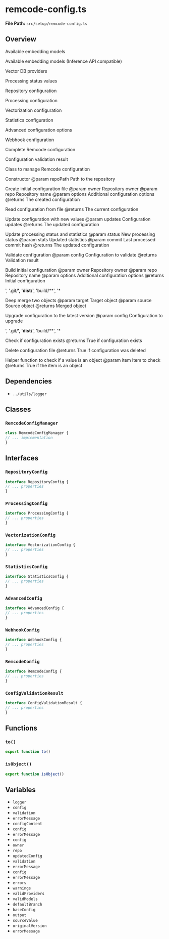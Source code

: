 # remcode-config.ts

**File Path:** `src/setup/remcode-config.ts`

## Overview

Available embedding models

Available embedding models (Inference API compatible)

Vector DB providers

Processing status values

Repository configuration

Processing configuration

Vectorization configuration

Statistics configuration

Advanced configuration options

Webhook configuration

Complete Remcode configuration

Configuration validation result

Class to manage Remcode configuration

Constructor
@param repoPath Path to the repository

Create initial configuration file
@param owner Repository owner
@param repo Repository name
@param options Additional configuration options
@returns The created configuration

Read configuration from file
@returns The current configuration

Update configuration with new values
@param updates Configuration updates
@returns The updated configuration

Update processing status and statistics
@param status New processing status
@param stats Updated statistics
@param commit Last processed commit hash
@returns The updated configuration

Validate configuration
@param config Configuration to validate
@returns Validation result

Build initial configuration
@param owner Repository owner
@param repo Repository name
@param options Additional configuration options
@returns Initial configuration

',
          '.git/**',
          'dist/**',
          'build/**',
          '*

Deep merge two objects
@param target Target object
@param source Source object
@returns Merged object

Upgrade configuration to the latest version
@param config Configuration to upgrade

',
            '.git/**',
            'dist/**',
            'build/**',
            '*

Check if configuration exists
@returns True if configuration exists

Delete configuration file
@returns True if configuration was deleted

Helper function to check if a value is an object
@param item Item to check
@returns True if the item is an object

## Dependencies

- `../utils/logger`

## Classes

### `RemcodeConfigManager`

```typescript
class RemcodeConfigManager {
// ... implementation
}
```

## Interfaces

### `RepositoryConfig`

```typescript
interface RepositoryConfig {
// ... properties
}
```

### `ProcessingConfig`

```typescript
interface ProcessingConfig {
// ... properties
}
```

### `VectorizationConfig`

```typescript
interface VectorizationConfig {
// ... properties
}
```

### `StatisticsConfig`

```typescript
interface StatisticsConfig {
// ... properties
}
```

### `AdvancedConfig`

```typescript
interface AdvancedConfig {
// ... properties
}
```

### `WebhookConfig`

```typescript
interface WebhookConfig {
// ... properties
}
```

### `RemcodeConfig`

```typescript
interface RemcodeConfig {
// ... properties
}
```

### `ConfigValidationResult`

```typescript
interface ConfigValidationResult {
// ... properties
}
```

## Functions

### `to()`

```typescript
export function to()
```

### `isObject()`

```typescript
export function isObject()
```

## Variables

- `logger`
- `config`
- `validation`
- `errorMessage`
- `configContent`
- `config`
- `errorMessage`
- `config`
- `owner`
- `repo`
- `updatedConfig`
- `validation`
- `errorMessage`
- `config`
- `errorMessage`
- `errors`
- `warnings`
- `validProviders`
- `validModels`
- `defaultBranch`
- `baseConfig`
- `output`
- `sourceValue`
- `originalVersion`
- `errorMessage`

